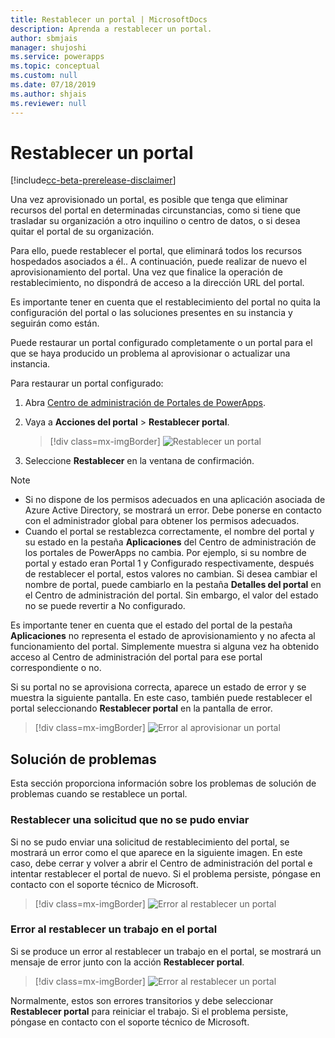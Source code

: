 ```yaml
---
title: Restablecer un portal | MicrosoftDocs
description: Aprenda a restablecer un portal.
author: sbmjais
manager: shujoshi
ms.service: powerapps
ms.topic: conceptual
ms.custom: null
ms.date: 07/18/2019
ms.author: shjais
ms.reviewer: null
---
```


# <a name="reset-a-portal"></a>Restablecer un portal

[!include[cc-beta-prerelease-disclaimer](../../../includes/cc-beta-prerelease-disclaimer.md)]

Una vez aprovisionado un portal, es posible que tenga que eliminar recursos del portal en determinadas circunstancias, como si tiene que trasladar su organización a otro inquilino o centro de datos, o si desea quitar el portal de su organización.

Para ello, puede restablecer el portal, que eliminará todos los recursos hospedados asociados a él.. A continuación, puede realizar de nuevo el aprovisionamiento del portal. Una vez que finalice la operación de restablecimiento, no dispondrá de acceso a la dirección URL del portal.

Es importante tener en cuenta que el restablecimiento del portal no quita la configuración del portal o las soluciones presentes en su instancia y seguirán como están.

Puede restaurar un portal configurado completamente o un portal para el que se haya producido un problema al aprovisionar o actualizar una instancia.

Para restaurar un portal configurado:

1.  Abra [Centro de administración de Portales de PowerApps](admin-overview.md).

2.  Vaya a **Acciones del portal** > **Restablecer portal**.

    > [!div class=mx-imgBorder]
    > ![Restablecer un portal](../media/reset-portal.png "Restablecer un portal")

3.  Seleccione **Restablecer** en la ventana de confirmación.

> [!NOTE]
> - Si no dispone de los permisos adecuados en una aplicación asociada de Azure Active Directory, se mostrará un error. Debe ponerse en contacto con el administrador global para obtener los permisos adecuados.
> - Cuando el portal se restablezca correctamente, el nombre del portal y su estado en la pestaña **Aplicaciones** del Centro de administración de los portales de PowerApps no cambia. Por ejemplo, si su nombre de portal y estado eran Portal 1 y Configurado respectivamente, después de restablecer el portal, estos valores no cambian. Si desea cambiar el nombre de portal, puede cambiarlo en la pestaña **Detalles del portal** en el Centro de administración del portal. Sin embargo, el valor del estado no se puede revertir a No configurado.
> 
> Es importante tener en cuenta que el estado del portal de la pestaña **Aplicaciones** no representa el estado de aprovisionamiento y no afecta al funcionamiento del portal. Simplemente muestra si alguna vez ha obtenido acceso al Centro de administración del portal para ese portal correspondiente o no.

Si su portal no se aprovisiona correcta, aparece un estado de error y se muestra la siguiente pantalla. En este caso, también puede restablecer el portal seleccionando **Restablecer portal** en la pantalla de error.

> [!div class=mx-imgBorder]
> ![Error al aprovisionar un portal](../media/provision-portal-error.png "Error al aprovisionar un portal")

## <a name="troubleshooting"></a>Solución de problemas

Esta sección proporciona información sobre los problemas de solución de problemas cuando se restablece un portal.

### <a name="reset-request-could-not-be-submitted"></a>Restablecer una solicitud que no se pudo enviar

Si no se pudo enviar una solicitud de restablecimiento del portal, se mostrará un error como el que aparece en la siguiente imagen. En este caso, debe cerrar y volver a abrir el Centro de administración del portal e intentar restablecer el portal de nuevo. Si el problema persiste, póngase en contacto con el soporte técnico de Microsoft.

> [!div class=mx-imgBorder]
> ![Error al restablecer un portal](../media/reset-portal-request-error.png "Error al restablecer un portal")

### <a name="reset-portal-job-fails"></a>Error al restablecer un trabajo en el portal

Si se produce un error al restablecer un trabajo en el portal, se mostrará un mensaje de error junto con la acción **Restablecer portal**.

> [!div class=mx-imgBorder]
> ![Error al restablecer un portal](../media/reset-portal-error.png "Error al restablecer un portal")

Normalmente, estos son errores transitorios y debe seleccionar **Restablecer portal** para reiniciar el trabajo. Si el problema persiste, póngase en contacto con el soporte técnico de Microsoft.

